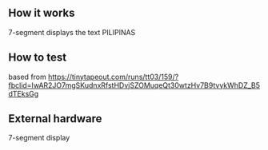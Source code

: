 <!---

This file is used to generate your project datasheet. Please fill in the information below and delete any unused
sections.

You can also include images in this folder and reference them in the markdown. Each image must be less than
512 kb in size, and the combined size of all images must be less than 1 MB.
-->

## How it works

7-segment displays the text PILIPINAS

## How to test

based from https://tinytapeout.com/runs/tt03/159/?fbclid=IwAR2JO7mgSKudnxRfstHDvjSZOMuqeQt30wtzHv7B9tvykWhDZ_B5dTEksGg

## External hardware

7-segment display
